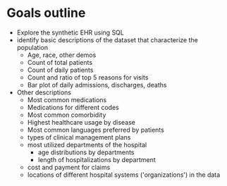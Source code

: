 # Goals outline

- Explore the synthetic EHR using SQL
- identify basic descriptions of the dataset that characterize the population
  - Age, race, other demos
  - Count of total patients
  - Count of daily patients
  - Count and ratio of top 5 reasons for visits 
  - Bar plot of daily admissions, discharges, deaths
- Other descriptions
  - Most common medications
  - Medications for different codes
  - Most common comorbidity
  - Highest healthcare usage by disease
  - Most common languages preferred by patients
  - types of clinical management plans
  - most utilized departments of the hospital
    - age distributions by departments
    - length of hospitalizations by department
  - cost and payment for claims
  - locations of different hospital systems ('organizations') in the data
